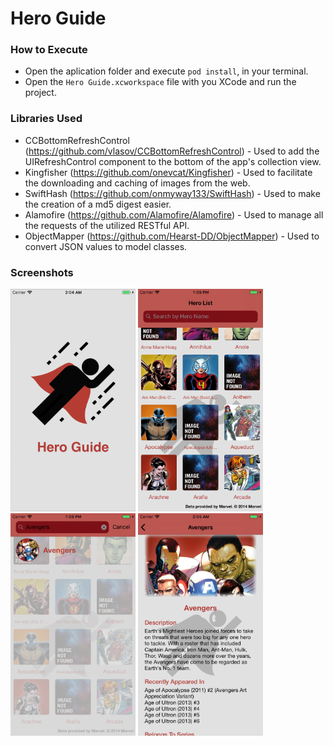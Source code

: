 # Hero Guide
### How to Execute
* Open the aplication folder and execute `pod install`, in your terminal.
* Open the `Hero Guide.xcworkspace` file with you XCode and run the project.
### Libraries Used
* CCBottomRefreshControl (https://github.com/vlasov/CCBottomRefreshControl) - Used to add the UIRefreshControl component to the bottom of the app's collection view.  
* Kingfisher (https://github.com/onevcat/Kingfisher) - Used to facilitate the downloading and caching of images from the web.
* SwiftHash (https://github.com/onmyway133/SwiftHash) - Used to make the creation of a md5 digest easier. 
* Alamofire (https://github.com/Alamofire/Alamofire) - Used to manage all the requests of the utilized RESTful API. 
* ObjectMapper (https://github.com/Hearst-DD/ObjectMapper) - Used to convert JSON values to model classes.
### Screenshots
<p float="center">
<img src="screenshots/Splash.png" width="200" /> 
<img src="screenshots/Gallery.png" width="200" />
<img src="screenshots/Search.png" width="200" />
<img src="screenshots/Details.png" width="200" />
</p>
